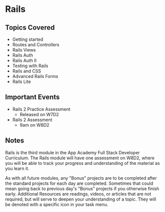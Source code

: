 # Rails

## Topics Covered

- Getting started
- Routes and Controllers
- Rails Views
- Rails Auth
- Rails Auth II
- Testing with Rails
- Rails and CSS
- Advanced Rails Forms
- Rails Lite

## Important Events

- Rails 2 Practice Assessment
  - Released on W7D2
- Rails 2 Assessment
  - 9am on W8D2

## Notes

Rails is the third module in the App Academy Full Stack Developer Curriculum.
The Rails module will have one assessment on W8D2, where you will be able to
track your progress and understanding of the material as you learn it.

As with all future modules, any "Bonus" projects are to be completed after the
standard projects for each day are completed. Sometimes that could mean going
back to previous day's "Bonus" projects if you otherwise finish early.
Additional Resources are readings, videos, or articles that are not required,
but will serve to deepen your understanding of a topic. They will be denoted
with a specific icon in your task menu.
